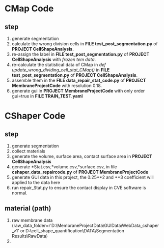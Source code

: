 
# CMap Code
## step
1. generate segmentation
2. calculate the wrong division cells in **FILE test_post_segmentation.py** of **PROJECT CellShapeAnalysis**.
3. re-assign the label in **FILE test_post_segmentation.py** of **PROJECT CellShapeAnalysis** with  *frozen tem data*.
4. re-calculate the statistical data of CMap in *def update_wrong_dividing_cell_stat_CMap()* in **FILE test_post_segmentation.py** of **PROJECT CellShapeAnalysis**.
5. assemble them in the **FILE data_repair_stat_code.py** of **PROJECT MembraneProjectCode** with resolution 0.18.
6. generate gui in **PROJECT MembraneProjectCode** with only order gui=true in **FILE TRAIN_TEST.yaml**




# CShaper Code
## step
1. generate segmentation
2. collect materials
3. generate the volume, surface area, contact surface area in **PROJECT CellShapeAnalysis**
4. generate \*Stat.csv,\*volume.csv,\*surface.csv, in file **cshaper_data_repaircode.py** of **PROJECT MembraneProjectCode**
5. generate GUI data in this project, the 0.25**2 and **3 coefficient will applied to the data here
6. run repair_Stat.py to ensure the contact display in CVE software is normal.

## material (path)
1. raw membrane data (raw_data_folder=r'D:\MembraneProjectData\GUIData\WebData_cshaper_v1'
 or D:\cell_shape_quantification\DATA\Segmentation Results\RawData)
2. 
